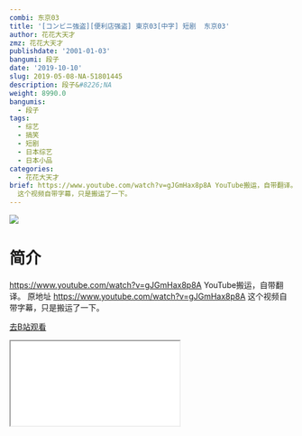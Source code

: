 ```yaml
---
combi: 东京03
title: '[コンビニ強盗][便利店强盗] 東京03[中字] 短剧  东京03'
author: 花花大天才
zmz: 花花大天才
publishdate: '2001-01-03'
bangumi: 段子
date: '2019-10-10'
slug: 2019-05-08-NA-51801445
description: 段子&#8226;NA
weight: 8990.0
bangumis:
  - 段子
tags:
  - 综艺
  - 搞笑
  - 短剧
  - 日本综艺
  - 日本小品
categories:
  - 花花大天才
brief: https://www.youtube.com/watch?v=gJGmHax8p8A YouTube搬运，自带翻译。 原地址 https://www.youtube.com/watch?v=gJGmHax8p8A
  这个视频自带字幕，只是搬运了一下。
---
```

![](https://raw.githubusercontent.com/tcgriffith/owaraisite/master/static/tmpimg/0c1af7b2dda945e067e98efde50634245e401305.jpg.480.jpg)
# 简介  
https://www.youtube.com/watch?v=gJGmHax8p8A
YouTube搬运，自带翻译。
原地址 https://www.youtube.com/watch?v=gJGmHax8p8A
这个视频自带字幕，只是搬运了一下。  

[去B站观看](https://www.bilibili.com/video/av51801445/)
<div class ="resp-container"><iframe class="testiframe" src="//player.bilibili.com/player.html?aid=51801445"", scrolling="no", allowfullscreen="true" > </iframe></div> 
